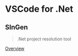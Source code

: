 # VSCode for .Net

## SlnGen

> .Net project resolution tool

[Overview](https://microsoft.github.io/slngen/)